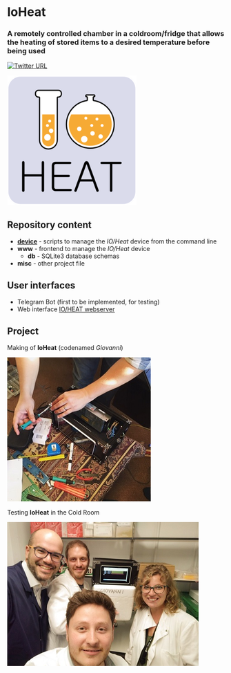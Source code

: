 # IoHeat

### A remotely controlled chamber in a coldroom/fridge that allows the heating of stored items to a desired temperature before being used

[![Twitter URL](https://img.shields.io/badge/Twitter-IoHeat-blue.svg)](https://twitter.com/hashtag/IoHeat)

![IoHeat logo](https://github.com/telatin/IoHeat/blob/master/misc/logo_small_0.png)


## Repository content
 - **[device](device/README.md)** - scripts to manage the _IO/Heat_ device from the command line
 - **www** - frontend to manage the _IO/Heat_ device
   - **db** - SQLite3 database schemas
 - **misc** - other project file

## User interfaces
 - Telegram Bot (first to be implemented, for testing)
 - Web interface [IO/HEAT webserver](https://seq.space/apps/ioheat/)

## Project

Making of **IoHeat** (codenamed _Giovanni_)

![Building IoHeat](https://raw.githubusercontent.com/telatin/IoHeat/master/misc/making_giovanni_small.jpg)

Testing **IoHeat** in the Cold Room

![Testing IoHeat](https://raw.githubusercontent.com/telatin/IoHeat/master/misc/giovanni_small.jpg)

